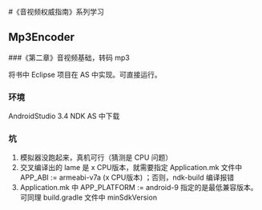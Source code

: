 #《音视频权威指南》系列学习

## Mp3Encoder

###《第二章》音视频基础，转码 mp3

将书中 Eclipse 项目在 AS 中实现。可直接运行。

### 环境

AndroidStudio 3.4
NDK AS 中下载

### 坑

1. 模拟器没跑起来，真机可行（猜测是 CPU 问题）
2. 交叉编译出的 lame 是 x CPU版本，就需要指定 Application.mk 文件中 APP_ABI := armeabi-v7a (x CPU版本) ；否则，ndk-build 编译报错
3. Application.mk 中 APP_PLATFORM := android-9 指定的是最低兼容版本。可同理 build.gradle 文件中 minSdkVersion



